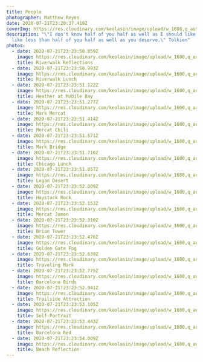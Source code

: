 ```yaml
---
title: People
photographer: Matthew Reyes
date: 2020-07-21T23:20:37.419Z
coverImg: https://res.cloudinary.com/keolasin/image/upload/w_1600,q_auto,f_auto/v1597268109/People/Logan_Desert.jpg
description: "\"I don't know half of you half as well as I should like; and I
  like less than half of you half as well as you deserve.\" Tolkien"
photos:
  - date: 2020-07-21T23:23:50.859Z
    image: https://res.cloudinary.com/keolasin/image/upload/w_1600,q_auto,f_auto/v1597268111/People/Riverwalk_Reflections.jpg
    title: Riverwalk Reflections
  - date: 2020-07-21T23:23:50.993Z
    image: https://res.cloudinary.com/keolasin/image/upload/w_1600,q_auto,f_auto/v1597268111/People/Riverwalk_Lunch.jpg
    title: Riverwalk Lunch
  - date: 2020-07-21T23:23:51.122Z
    image: https://res.cloudinary.com/keolasin/image/upload/w_1600,q_auto,f_auto/v1597268111/People/Mobile_Bay.jpg
    title: Heather at Mobile Bay
  - date: 2020-07-21T23:23:51.277Z
    image: https://res.cloudinary.com/keolasin/image/upload/w_1600,q_auto,f_auto/v1597268110/People/Mark_Mercat.jpg
    title: Mark Mercat
  - date: 2020-07-21T23:23:51.414Z
    image: https://res.cloudinary.com/keolasin/image/upload/w_1600,q_auto,f_auto/v1597268110/People/Mercat_Chili.jpg
    title: Mercat Chili
  - date: 2020-07-21T23:23:51.571Z
    image: https://res.cloudinary.com/keolasin/image/upload/w_1600,q_auto,f_auto/v1597268109/People/Mark_Bridge.jpg
    title: Mark Bridge
  - date: 2020-07-21T23:23:51.716Z
    image: https://res.cloudinary.com/keolasin/image/upload/w_1600,q_auto,f_auto/v1597268107/People/Chicago_Lunch.jpg
    title: Chicago Lunch
  - date: 2020-07-21T23:23:51.857Z
    image: https://res.cloudinary.com/keolasin/image/upload/w_1600,q_auto,f_auto/v1597268109/People/Logan_Desert.jpg
    title: Logan Desert
  - date: 2020-07-21T23:23:52.009Z
    image: https://res.cloudinary.com/keolasin/image/upload/w_1600,q_auto,f_auto/v1597268108/People/Haystack_Rock.jpg
    title: Haystack Rock
  - date: 2020-07-21T23:23:52.153Z
    image: https://res.cloudinary.com/keolasin/image/upload/w_1600,q_auto,f_auto/v1597268109/People/Jamon_Mercat.jpg
    title: Mercat Jamon
  - date: 2020-07-21T23:23:52.310Z
    image: https://res.cloudinary.com/keolasin/image/upload/w_1600,q_auto,f_auto/v1597268107/People/Brian_Tower.jpg
    title: Brian Tower
  - date: 2020-07-21T23:23:52.476Z
    image: https://res.cloudinary.com/keolasin/image/upload/w_1600,q_auto,f_auto/v1597268108/People/Golden_Gate_Fog.jpg
    title: Golden Gate Fog
  - date: 2020-07-21T23:23:52.639Z
    image: https://res.cloudinary.com/keolasin/image/upload/w_1600,q_auto,f_auto/v1597268106/People/Travel_Mark.jpg
    title: Traveling Mark
  - date: 2020-07-21T23:23:52.775Z
    image: https://res.cloudinary.com/keolasin/image/upload/w_1600,q_auto,f_auto/v1597268106/People/Barcelona_Pidgeons.jpg
    title: Barcelona Birds
  - date: 2020-07-21T23:23:52.941Z
    image: https://res.cloudinary.com/keolasin/image/upload/w_1600,q_auto,f_auto/v1597268112/People/Trailside_Attraction.jpg
    title: Trailside Attraction
  - date: 2020-07-21T23:23:53.105Z
    image: https://res.cloudinary.com/keolasin/image/upload/w_1600,q_auto,f_auto/v1597268111/People/Self_Portrait.jpg
    title: Self-Portrait
  - date: 2020-07-21T23:23:53.443Z
    image: https://res.cloudinary.com/keolasin/image/upload/w_1600,q_auto,f_auto/v1597268106/People/Barcelona_Red.jpg
    title: Barcelona Red
  - date: 2020-07-21T23:23:54.009Z
    image: https://res.cloudinary.com/keolasin/image/upload/w_1600,q_auto,f_auto/v1597268106/People/Beach_Reflection.jpg
    title: Beach Reflection
---
```

